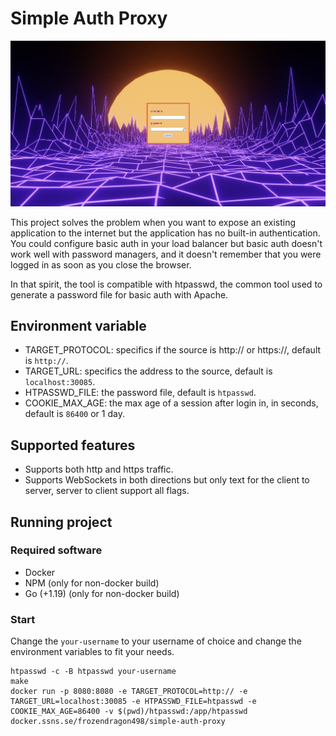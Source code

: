 # Simple Auth Proxy
![Screenshot](Screenshot.png)

This project solves the problem when you want to expose an existing application to the internet but the application has no built-in authentication. You could configure basic auth in your load balancer but basic auth doesn't work well with password managers, and it doesn't remember that you were logged in as soon as you close the browser.

In that spirit, the tool is compatible with htpasswd, the common tool used to generate a password file for basic auth with Apache.

## Environment variable

* TARGET_PROTOCOL: specifics if the source is http:// or https://, default is `http://`.
* TARGET_URL: specifics the address to the source, default is `localhost:30085`.
* HTPASSWD_FILE: the password file, default is `htpasswd`.
* COOKIE_MAX_AGE: the max age of a session after login in, in seconds, default is `86400` or 1 day.

## Supported features

* Supports both http and https traffic.
* Supports WebSockets in both directions but only text for the client to server, server to client support all flags.

## Running project
### Required software
* Docker
* NPM (only for non-docker build)
* Go (+1.19) (only for non-docker build)

### Start
Change the `your-username` to your username of choice and change the environment variables to fit your needs.

    htpasswd -c -B htpasswd your-username
    make
    docker run -p 8080:8080 -e TARGET_PROTOCOL=http:// -e TARGET_URL=localhost:30085 -e HTPASSWD_FILE=htpasswd -e COOKIE_MAX_AGE=86400 -v $(pwd)/htpasswd:/app/htpasswd docker.ssns.se/frozendragon498/simple-auth-proxy